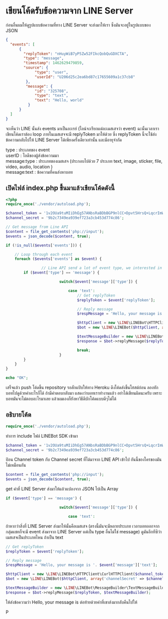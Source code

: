 # เขียนโค้ดรับข้อความจาก LINE Server

ก่อนอื่นผมให้ดูรูปแบบข้อความที่ทาง LINE Server จะส่งมาให้เรา ซึ่งมันจะอยู่ในรูปแบบของ JSON

```JSON
{
  "events": [
      {
        "replyToken": "nHuyWiB7yP5Zw52FIkcQobQuGDXCTA",
        "type": "message",
        "timestamp": 1462629479859,
        "source": {
             "type": "user",
             "userId": "U206d25c2ea6bd87c17655609a1c37cb8"
         },
         "message": {
             "id": "325708",
             "type": "text",
             "text": "Hello, world"
          }
      }
  ]
}
```

จะเห็นว่า LINE นั้นส่ง events มาเป็นอะเรย์ \(ไลน์จะเรียกแต่ละเมสเสจว่า event\) ฉะนั้นเวลาเราเขียนโค้ดเราต้อง loop  ภายในเมสเสจจะมี replyToken มาให้ด้วย ซึ่ง replyToken นี้จะใช้ส่งข้อความกลับไปให้ LINE Server ได้เพียงครั้งเดียวเท่านั้น และมีอายุจำกัด

type : ประเภทของ event  
userID : ไอดีของผู้ส่งข้อความมา  
message:type : ประเภทของเมสเสจ \(ประกอบไปด้วย 7 ประเภท text, image, sticker, file, video, audio, location \)  
message:text : ข้อความที่คนส่งหาบอท

## เปิดไฟล์ index.php ขึ้นมาแล้วเขียนโค้ดดังนี้

```php
<?php 
require_once('./vendor/autoload.php');

$channel_token = '1v2OUa9tuMIiDhEg57ANbsRaBDbBGP9nlCC+Dpvt5HrsQ+LqcrImWPUBkH8re/pwqxv56d15kZeMoU/vQ0zuzPFlbhFM7AhRMZwLrSkLdcjbFurwXGOyHLt8MdgzLfAe7r0BsQV5cATlUanW3OgJewdB04t89/1O/w1cDnyilFU=';
$channel_secret = '9b2c7349ea939ef723a3cb453d774c86';

// Get message from Line API
$content = file_get_contents('php://input');
$events = json_decode($content, true);

if (!is_null($events['events'])) {

    // Loop through each event
    foreach ($events['events'] as $event) {

                // Line API send a lot of event type, we interested in message only.
        if ($event['type'] == 'message') {

                        switch($event['message']['type']) {

                            case 'text':
                                // Get replyToken
                                $replyToken = $event['replyToken'];

                                // Reply message
                                $respMessage = 'Hello, your message is '. $event['message']['text'];

                                $httpClient = new \LINE\LINEBot\HTTPClient\CurlHTTPClient($channel_token);
                                $bot = new \LINE\LINEBot($httpClient, array('channelSecret' => $channel_secret));

                                $textMessageBuilder = new \LINE\LINEBot\MessageBuilder\TextMessageBuilder($respMessage);
                                $response = $bot->replyMessage($replyToken, $textMessageBuilder);

                                break;
                        }
        }
    }
}

echo "OK";
```

เสร็จแล้ว push โค้ดขึ้น repository รอสักแป้บให้ทาง Heroku ดึงโค้ดส่งขึ้นโฮสต์ก่อน ลองทักบอทไปดูด้วยคำอะไรก็ได้ ถ้ามีคำตอบกลับมา แสดงว่าบอทเราทำงานแล้ว อย่าได้เขียนผิดนะครับ เพราะบอทมันจะไม่ตอบอะไรมาเลย แล้วผมเองก็ยังหาวิธีดีบักโค้ดแบบดีๆไม่ได้

## อธิบายโค้ด

```php
require_once('./vendor/autoload.php');
```

ทำการ include ไฟล์ LINEBot SDK เข้ามา

```php
$channel_token = '1v2OUa9tuMIiDhEg57ANbsRaBDbBGP9nlCC+Dpvt5HrsQ+LqcrImWPUBkH8re/pwqxv56d15kZeMoU/vQ0zuzPFlbhFM7AhRMZwLrSkLdcjbFurwXGOyHLt8MdgzLfAe7r0BsQV5cATlUanW3OgJewdB04t89/1O/w1cDnyilFU=';
$channel_secret = '9b2c7349ea939ef723a3cb453d774c86';
```

ป้อน Channel token กับ Channel secret ที่ได้มาจาก LINE API เข้าไป อันนี้ของใครของมันไม่เหมือนกัน

```php
$content = file_get_contents('php://input');
$events = json_decode($content, true);
```

get ค่าที่ LINE Server ส่งมาให้แล้วแปลงจาก JSON ไปเป็น Array

```php
if ($event['type'] == 'message') {

                        switch($event['message']['type']) {

                            case 'text':
```

ถ้าหากว่าสิ่งที่ LINE Server ส่งมาให้นั้นคือเมสเสจ \(ตรงนี้มันจะมีหลายประเภท เวลาบอทออกจากกลุ่มแชทก็จะมี event ส่งมาจาก LINE Server แต่เป็น type อื่นไม่ใช่ message\) ดูมันอีกทีซิว่าเมสเสจเป็นประเภทไหน ถ้าเป็น text

```php
// Get replyToken
$replyToken = $event['replyToken'];

// Reply message
$respMessage = 'Hello, your message is '. $event['message']['text'];

$httpClient = new \LINE\LINEBot\HTTPClient\CurlHTTPClient($channel_token);
$bot = new \LINE\LINEBot($httpClient, array('channelSecret' => $channel_secret));

$textMessageBuilder = new \LINE\LINEBot\MessageBuilder\TextMessageBuilder($respMessage);
$response = $bot->replyMessage($replyToken, $textMessageBuilder);
```

ให้ส่งข้อความว่า Hello, your message is ต่อท้ายด้วยคำที่เขาส่งมากลับคืนไปให้

P

